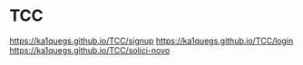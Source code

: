 # TCC
https://ka1quegs.github.io/TCC/signup
https://ka1quegs.github.io/TCC/login
https://ka1quegs.github.io/TCC/solici-novo


